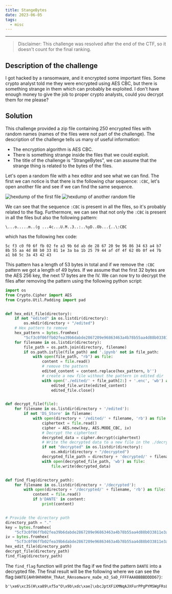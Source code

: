 ```yaml
---
title: StangeBytes
date: 2023-06-05
tags:
  - misc
---
```


___

> Disclaimer: This challenge was resolved after the end of the CTF, so it doesn't count for the final ranking.

## Description of the challenge

I got hacked by a ransomware, and it encrypted some important files. Some crypto analyst told me they were encrypted
using AES CBC, but there is something strange in them which can probably be exploited. I don't have enough money to give
the job to proper crypto analysts, could you decrypt them for me please?

## Solution

This challenge provided a zip file containing 250 encrypted files with random names (names of the files were not part of
the challenge).
The description of the challenge tells us many of useful information:

* The encryption algorithm is AES CBC.
* There is something strange inside the files that we could exploit.
* The title of the challenge is "StrangeBytes", we can assume that the strange thing is related to the bytes of the
  files.

Let's open a random file with a hex editor and see what we can find.
The first we can notice is that there is the following char sequence: `:CBC`, let's open
another file and see if we can find the same sequence.

![hexdump of the first file](/images/dantectf_2023/strangeBytes1.png)
![hexdump of another random file](/images/dantectf_2023/strangeBytes2.png)

We can see that the sequence `:CBC` is present in all the files, so it's probably related to the flag. Furthermore, we
can see that not only the
`:CBC` is present in all the files but also the following pattern:

```
\...o.....m..(g ...4c...U.M..3..:..%yD..Ob...{..\:CBC
``` 

which has the following hex code:

```
5c f3 c0 f0 6f fb 02 fe a3 9b 6d ab de 28 67 20 9e 96 86 34 63 a4 b7 8b 55 aa 4d 88 b0 33 81 1e 3a ba 1b 25 79 44 af df 4f 62 0b 0f e4 7b a1 b8 5c 3a 43 42 43
```

This pattern has a length of 53 bytes in total and if we remove the `:CBC` pattern we got a length of 49 bytes.
If we assume that the first 32 bytes are the AES 256 key, the next 17 bytes are the IV. We can now try to decrypt the
files after removing the pattern using the following python script:

```python
import os
from Crypto.Cipher import AES
from Crypto.Util.Padding import pad


def hex_edit_file(directory):
    if not "edited" in os.listdir(directory):
        os.mkdir(directory + "/edited")
    # Hex pattern to remove
    hex_pattern = bytes.fromhex(
        "5cf3c0f06ffb02fea39b6dabde2867209e96863463a4b78b55aa4d88b033811e3aba1b257944afdf4f620b0fe47ba1b85c3a434243")
    for filename in os.listdir(directory):
        file_path = os.path.join(directory, filename)
        if os.path.isfile(file_path) and '.ipynb' not in file_path:
            with open(file_path, "rb") as file:
                content = file.read()
                # remove the pattern
                edited_content = content.replace(hex_pattern, b'')
                # create a new file without the pattern in edited dir
                with open('./edited/' + file_path[2:] + '.enc', 'wb') as edited_file:
                    edited_file.write(edited_content)
                    edited_file.close()


def decrypt_file(file):
    for filename in os.listdir(directory + '/edited'):
        if not 'DS_Store' in filename:
            with open(directory + '/edited/' + filename, 'rb') as file:
                ciphertext = file.read()
                cipher = AES.new(key, AES.MODE_CBC, iv)
                # Decrypt the ciphertext
                decrypted_data = cipher.decrypt(ciphertext)
                # Write the decrypted data to a new file in the ./decrypted_files directory
                if not "decrypted" in os.listdir(directory):
                    os.mkdir(directory + "/decrypted")
                decrypted_file_path = directory + 'decrypted/' + filename[:-4] + '.dec'
                with open(decrypted_file_path, 'wb') as file:
                    file.write(decrypted_data)


def find_flag(directory_path):
    for filename in os.listdir(directory + '/decrypted'):
        with open(directory + '/decrypted/' + filename, 'rb') as file:
            content = file.read()
            if b'DANTE' in content:
                print(content)


# Provide the directory path
directory_path = "."
key = bytes.fromhex(
    "5cf3c0f06ffb02fea39b6dabde2867209e96863463a4b78b55aa4d88b033811e3aba1b257944afdf4f620b0fe47ba1b85c3a434243"[0:64])
iv = bytes.fromhex(
    "5cf3c0f06ffb02fea39b6dabde2867209e96863463a4b78b55aa4d88b033811e3aba1b257944afdf4f620b0fe47ba1b85c3a434243"[64:96])
hex_edit_file(directory_path)
decrypt_file(directory_path)
find_flag(directory_path)


```

The `find_flag` function will print the flag if we find the pattern `DANTE` into a decrypted file.
The final result will be the following where we can see the
flag `DANTE{AHh9HhH0hH_ThAat_RAnsomware_maDe_m3_SaD_FFFFAAABBBBDDDD67}`:

```
b'\xe6\xc3S(H\xa89\xf5a"O\x9b\xdc\xae]\xbcJptXFiXMNqAJXFurPPgPYMSWgFRsLbFkdwQXLpBNQDSsJYRqdvYGsRrQxELqXxYjjyAdAWQZijTTPILOBmMJefZooyVmVvhoRoLPOhglTpBrnVFfAQyxrYKcErXIGvoeIMbwSoPwTImkwoByqkaSLhPmhraomgIqkynvRzyGzMBEHfYVxyKQRRQWUqIGnnlmCLICQDlwUeklDqQkHyfTzsGYttyRZvCSPJDANTE{AHh9HhH0hH_ThAat_RAnsomware_maDe_m3_SaD_FFFFAAABBBBDDDD67}\x0e\x0e\x0e\x0e\x0e\x0e\x0e\x0e\x0e\x0e\x0e\x0e\x0e\x0e'
```
